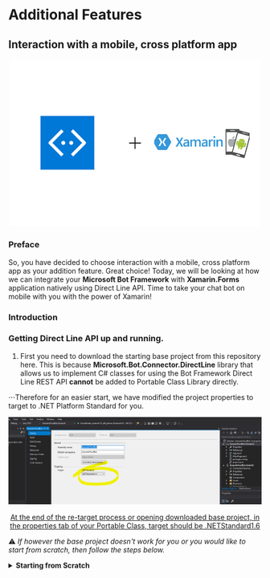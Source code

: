 # Additional Features 
## Interaction with a mobile, cross platform app 

<p align="center"><img src="screenshots/xamarin+bot.png" width="500px"/></p>

### Preface

So, you have decided to choose interaction with a mobile, cross platform app as your addition feature. Great choice! Today, we will be looking at how we can integrate your __Microsoft Bot Framework__ with __Xamarin.Forms__ application natively using Direct Line API. Time to take your chat bot on mobile with you with the power of Xamarin!

### Introduction

<h3>Getting Direct Line API up and running.</h3>

1. First you need to download the starting base project from this repository here. This is because **Microsoft.Bot.Connector.DirectLine** library that allows us to implement C# classes for using the Bot Framework Direct Line REST API __cannot__ be added to Portable Class Library directly. 


⋅⋅⋅Therefore for an easier start, we have modified the project properties to target to .NET Platform Standard for you. 

  <p align="center"><img src="screenshots/1.PNG"/></p>
  <p align="center"><u>At the end of the re-target process or opening downloaded base project, in the properties tab of your Portable Class, target should be .NETStandard1.6 </u></p>

&#x26a0; _If however the base project doesn't work for you or you would like to start from scratch, then follow the steps below._

<!--- Starting from scratch instructions section --->
<details>
  <summary>
    <b>Starting from Scratch</b>
    </summary>
    <h3>Manually Re-target Framework</h3>
    <p>
    1. Create the new Xamarin.Forms project by opening up Visual Studio 2017, then <b>File -> New -> Project... -> Cross Platform App (Xamarin) -> Blank App.</b> </p>
<ul>
<li>UI Technology -> <b>Xamarin.Forms</b></li>
<li>Code Sharing Strategy -> <b>Portable Class Library (PCL)</b></li>
</ul>
<p align="center"><img src="screenshots/creating_new_project.gif" width="800"/></p>


<p>2. Examining the current target framework for your portable class it should be as per below screenshot or similar. For <b>Microsoft.Bot.Connector.DirectLine</b> to work we need to re-target this to .NET Standard instead.</p>

 <p align="center"><img src="screenshots/current_framework.png" width="800"/></p>
 
 <p>3. We can not simply just 'change' the Targets framework as Xamarin.Forms library in PCL is not supported by .NET Standard. We first need to <b>remove Xamarin.Forms from our projects.</b> This can be done by going into <b>NuGet Package Manager</b> of our solution and delete Xamarin.Forms from all the projects. </p>

<p align="center"><img src="screenshots/deleting_xamarin from_all projects.gif" width="800"/></p>
</details>


